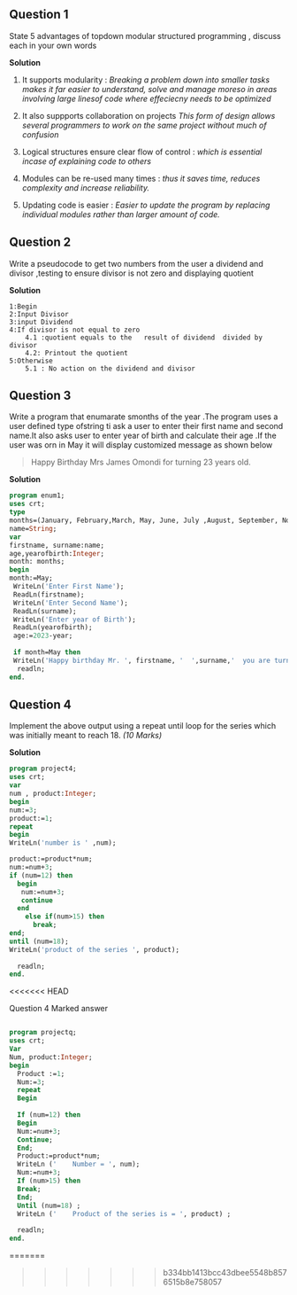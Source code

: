 ## Question 1
State 5 advantages of topdown modular  structured programming , discuss each in your own words

**Solution**

1. It supports modularity :
*Breaking a problem down into smaller tasks makes it far easier to understand, solve and manage moreso in areas involving large linesof code where effeciecny needs to be optimized* 

2. It also suppports collaboration on projects *This form of design allows several programmers to work on the same project without much of confusion*

3. Logical structures ensure clear flow of control : *which is essential incase of explaining code to others*
4. Modules can be re-used many times : *thus it saves time, reduces complexity and increase reliability.*
5. Updating code is easier : *Easier to update the program by replacing individual modules rather than larger amount of code.*

##  Question 2

Write a pseudocode to get two numbers from the user a dividend  and divisor ,testing to ensure divisor is not zero and displaying quotient

**Solution**

    1:Begin
    2:Input Divisor
    3:input Dividend
    4:If divisor is not equal to zero 
        4.1 :quotient equals to the   result of dividend  divided by divisor
        4.2: Printout the quotient
    5:Otherwise
        5.1 : No action on the dividend and divisor

## Question 3
Write a program that enumarate smonths of the year .The program uses a user defined type ofstring ti ask a user to enter their first name and second name.It also asks user to enter year of birth and calculate their age .If the user was orn in May it will display customized message as shown below 
>Happy Birthday Mrs James Omondi for turning 23 years old.
 
**Solution**


```Pascal
program enum1;
uses crt;
type
months=(January, February,March, May, June, July ,August, September, November, December);
name=String;
var 
firstname, surname:name;
age,yearofbirth:Integer;
month: months;
begin
month:=May;
 WriteLn('Enter First Name');
 ReadLn(firstname);
 WriteLn('Enter Second Name');
 ReadLn(surname);
 WriteLn('Enter year of Birth');
 ReadLn(yearofbirth);
 age:=2023-year;
  
 if month=May then
 WriteLn('Happy birthday Mr. ', firstname, '  ',surname,'  you are turning  ',age,'  years old');
  readln;
end.

```

## Question 4

Implement the above output using a repeat until loop for the series which was initially meant to reach 18. 
        *(10 Marks)*

**Solution**

```Pascal
program project4;
uses crt;
var
num , product:Integer;
begin
num:=3;
product:=1;
repeat 
begin 
WriteLn('number is ' ,num);

product:=product*num;
num:=num+3;
if (num=12) then
  begin
   num:=num+3; 
   continue
  end
    else if(num>15) then
      break;
end;
until (num=18);
WriteLn('product of the series ', product);
  
  readln;
end.

```
<<<<<<< HEAD

  Question 4 Marked answer
```Pascal  

program projectq;
uses crt;
Var
Num, product:Integer;
begin
  Product :=1;
  Num:=3;
  repeat 
  Begin
  
  If (num=12) then 
  Begin
  Num:=num+3;
  Continue;
  End;
  Product:=product*num;
  WriteLn ('    Number = ', num);
  Num:=num+3;
  If (num>15) then
  Break;
  End;
  Until (num=18) ;
  WriteLn ('    Product of the series is = ', product) ;
  
  readln;
end.
```
=======
>>>>>>> b334bb1413bcc43dbee5548b8576515b8e758057
